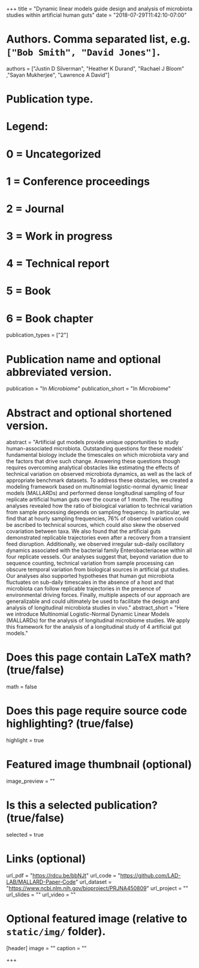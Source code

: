 +++
title = "Dynamic linear models guide design and analysis of microbiota studies within artificial human guts"
date = "2018-07-29T11:42:10-07:00"

# Authors. Comma separated list, e.g. `["Bob Smith", "David Jones"]`.
authors = ["Justin D Silverman", "Heather K Durand", "Rachael J Bloom" ,"Sayan Mukherjee", "Lawrence A David"]

# Publication type.
# Legend:
# 0 = Uncategorized
# 1 = Conference proceedings
# 2 = Journal
# 3 = Work in progress
# 4 = Technical report
# 5 = Book
# 6 = Book chapter
publication_types = ["2"]

# Publication name and optional abbreviated version.
publication = "In *Microbiome*"
publication_short = "In *Microbiome*"

# Abstract and optional shortened version.
abstract = "Artificial gut models provide unique opportunities to study human-associated microbiota. Outstanding questions for these models’ fundamental biology include the timescales on which microbiota vary and the factors that drive such change. Answering these questions though requires overcoming analytical obstacles like estimating the effects of technical variation on observed microbiota dynamics, as well as the lack of appropriate benchmark datasets. To address these obstacles, we created a modeling framework based on multinomial logistic-normal dynamic linear models (MALLARDs) and performed dense longitudinal sampling of four replicate artificial human guts over the course of 1 month. The resulting analyses revealed how the ratio of biological variation to technical variation from sample processing depends on sampling frequency. In particular, we find that at hourly sampling frequencies, 76% of observed variation could be ascribed to technical sources, which could also skew the observed covariation between taxa. We also found that the artificial guts demonstrated replicable trajectories even after a recovery from a transient feed disruption. Additionally, we observed irregular sub-daily oscillatory dynamics associated with the bacterial family Enterobacteriaceae within all four replicate vessels. Our analyses suggest that, beyond variation due to sequence counting, technical variation from sample processing can obscure temporal variation from biological sources in artificial gut studies. Our analyses also supported hypotheses that human gut microbiota fluctuates on sub-daily timescales in the absence of a host and that microbiota can follow replicable trajectories in the presence of environmental driving forces. Finally, multiple aspects of our approach are generalizable and could ultimately be used to facilitate the design and analysis of longitudinal microbiota studies in vivo."
abstract_short = "Here we introduce Multinomial Logistic-Normal Dynamic Linear Models (MALLARDs) for the analysis of longitudinal microbiome studies. We apply this framework for the analysis of a longitudinal study of 4 artificial gut models."

# Does this page contain LaTeX math? (true/false)
math = false

# Does this page require source code highlighting? (true/false)
highlight = true

# Featured image thumbnail (optional)
image_preview = ""

# Is this a selected publication? (true/false)
selected = true

# Links (optional)
url_pdf = "https://rdcu.be/bbNJt"
url_code = "https://github.com/LAD-LAB/MALLARD-Paper-Code"
url_dataset = "https://www.ncbi.nlm.nih.gov/bioproject/PRJNA450809"
url_project = ""
url_slides = ""
url_video = ""

# Optional featured image (relative to `static/img/` folder).
[header]
image = ""
caption = ""

+++
